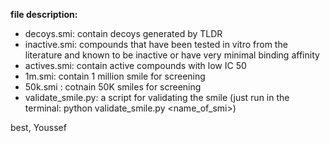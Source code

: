 **file description:**
- decoys.smi: contain decoys generated by TLDR 
- inactive.smi: compounds that have been tested in vitro from the literature and known to be inactive or have very minimal binding affinity
- actives.smi: contain active compounds with low IC 50
- 1m.smi: contain 1 million smile for screening
- 50k.smi : cotnain 50K smiles for screening
- validate_smile.py: a script for validating the smile (just run in the terminal: python validate_smile.py <name_of_smi>)

best,
Youssef
